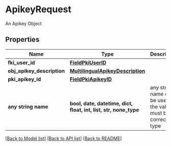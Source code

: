 # ApikeyRequest

An Apikey Object

## Properties
Name | Type | Description | Notes
------------ | ------------- | ------------- | -------------
**fki_user_id** | [**FieldPkiUserID**](FieldPkiUserID.md) |  | 
**obj_apikey_description** | [**MultilingualApikeyDescription**](MultilingualApikeyDescription.md) |  | 
**pki_apikey_id** | [**FieldPkiApikeyID**](FieldPkiApikeyID.md) |  | [optional] 
**any string name** | **bool, date, datetime, dict, float, int, list, str, none_type** | any string name can be used but the value must be the correct type | [optional]

[[Back to Model list]](../README.md#documentation-for-models) [[Back to API list]](../README.md#documentation-for-api-endpoints) [[Back to README]](../README.md)


